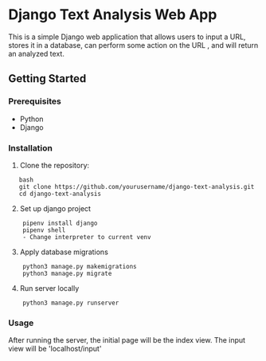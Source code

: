 # Django Text Analysis Web App

This is a simple Django web application that allows users to input a URL, stores it in a database, can perform some action on the URL , and will return an analyzed text.

## Getting Started

### Prerequisites

- Python
- Django

### Installation

1. Clone the repository:

```
   bash
   git clone https://github.com/yourusername/django-text-analysis.git
   cd django-text-analysis
```

2. Set up django project

```
    pipenv install django
    pipenv shell
    - Change interpreter to current venv
```

3. Apply database migrations

```
    python3 manage.py makemigrations
    python3 manage.py migrate
```

4. Run server locally

```
    python3 manage.py runserver
```

### Usage

After running the server, the initial page will be the index view. The input view will be 'localhost/input'
